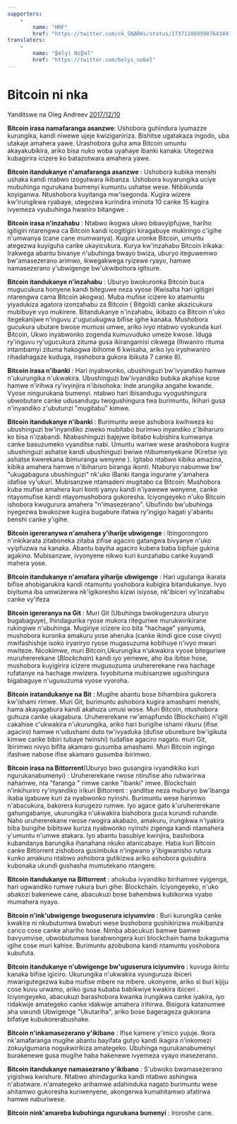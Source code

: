 ```yaml
---
supporters: 
    - 
        name: "HRF"
        href: "https://twitter.com/ck_SNARKs/status/1737110695907643491"
translators: 
    - 
        name: "₿elyï No₿el"
        href: "https://twitter.com/belyi_nobel"
---
```


# Bitcoin ni nka 

Yanditswe na Oleg Andreev [2017/12/10](https://oleganza.com/all/bitcoin-is-like/)

<LanguageDropdown/>

**Bitcoin irasa namafaranga asanzwe**: Ushobora guhindura iyumazze kurungika, kandi niwewe ujeje kwiziganiriza. Bishitse ugatakaza ingodo, uba utakaje amahera yawe. Urashobora guha ama Bitcoin umuntu akayakubikira, ariko bisa nuko woba uyahaye ibanki kanaka: Utegezwa kubagirira icizere ko batazotwara amahera yawe.

**Bitcoin itandukanye n'amafaranga asanzwe** : Ushobora kubika menshi ushaka kandi ntabwo izogutwara ikibanza. Ushobora kuyarungika uciye mubuhinga ngurukana bumenyi kumuntu ushatse wese. Ntibikunda koyiganwa. Ntushobora kuyitanga mw'isegonda. Kugira wizere kw'irungikwa ryabaye, utegezwa kurindira iminota 10 canke 15 kugira ivyemeza vyubuhinga hwaniro bitangwe .

**Bitcoin irasa n'inzahabu** : Ntabwo ikogwa ukwo bibavyipfujwe, hariho igitigiri ntarengwa ca Bitcoin kandi icogitigiri kiragabuye mukiringo c'igihe n'umwanya (cane cane mumwanya). Kugira uronke Bitcoin, umuntu ategezwa kuyiguha canke ukayicukura. Kurya kw'inzahabu Bitcoin irikaka: Irakwega abantu bivanye n'ubuhinga bwayo bwiza, uburyo iteguwemwo bw'amasezerano arimwo, ikwegakwega ryizewe ryayo, hamwe namasezerano y'ubwigenge bw'ukwibohora igitsure.

**Bitcoin itandukanye n'inzahabu** : Uburyo bwokuronka Bitcoin buca mugucukura honyene kandi biteguwe neza vyose (Kwisaha hari igitigiri ntarengwa cama Bitcoin akogwa). Muba mufise icizere ko atamuntu yiyadukiza agatora izonzahabu za Bitcoin ( Bitgold) canke akazicukura mubibuye vyo mukirere. Bitandukanye n'inzahabu, ikibazo ca Bitcoin n'uko itegekanijwe n'inguvu z'ugucukugwa bifise igihe kanaka. Mushobora gucukura ubutare bwose mumusi umwe, ariko ivyo ntabwo vyokunda kuri Bitcoin, Ukwo inyabwonko zogenda kumuvuduko umeze kwose. Iduga ry'inguvu ry'ugucukura zituma gusa ikirangamisi cikwega (Ihwaniro rituma intambamyi zituma hakogwa ibihome 6 kwisaha, ariko iyo iryohwaniro rihadahagaze kuduga, irashobora gukora ibikuta 7 canke 8).

**Bitcoin irasa n'ibanki** : Hari inyabwonko, ubushinguzi bw'ivyandiko hamwe n'ukurungika n'ukwakira. Ubushinguzi bw'ivyandiko bubika akahise kose hamwe n'irihwa ry'ivyinjira n'ibisohoka: Inde arungika angahe kwande. Vyose ningurukana bumenyi. ntabwo hari ibisandugu vyogushingura ubwobutare canke udusandugu twogushingura twa burimuntu, Ikihari gusa n'inyandiko z'ubutunzi "mugitabu" kimwe.

**Bitcoin itandukanye n'ibanki** : Burimuntu wese ashobora  kwihweza ko ubushinguzi bw'inyandiko ziweko mubitabo burimwo inyandiko z'ibiharuro ko  bisa n'izabandi. Ntabashinguzi bajejwe ibitabo kubishira kumwanya canke basuzumeko vyanditse nabi. Umuntu wariwe wese arashobora kugira ubushinguzi ashatse kandi ubushinguzi bwiwe ntibumenyekane (Kiretse iyo ashatse kwerekana ibimuranga wenyene ). Igitabo ntabwo kibika amazina, kibika amahera hamwe n'ibiharuro biranga ikonti. Ntaburyo nabumwe bw' "ukugabagura ubushinguzi"  nk'uko iBanki itanga ingurane y'amahera idafise vy'ukuri. Mubisanzwe ntamadeni mugitabo ca Bitcoin: Mushobora kuba mufise amahera kuri konti yanyu kandi n'iyawewe wenyene, canke ntayomufise kandi ntayomushobora gukoresha. Iciyongeyeko n'uko Bitcoin ishobora kwugurura amahera "n'imasezerano".  Ubufindo bw'ubuhinga nyegezwa bwakozwe kugira bugabure ifatwa ry'ingigo hagati y'abantu benshi canke y'igihe.

**Bitcoin igereranywa n'amahera y'iharije ubwigenge** : Ibingorongoro n'inkikarata zitaboneka zitaba zifise agaciro gatangwa bivyanye n'uko vyipfuzwa na kanaka. Abantu bayiha agaciro kubera baba bipfuje gukina agakino. Mubisanzwe, ivyonyene nikwo kuri kunzahabu canke kuyandi mahera yose.

**Bitcoin itandukanye n'amafara yiharije ubwigenge** : Hari ugutanga ikarata bifise ahobigarukira kandi ntamuntu yoshobora kubigira bitandukanye. Ivyo biyituma iba umwizerwa nk'igikoresho kizwi isiyose, nk'ibiceri vy'inzahabu canke vy'ifeza

**Bitcoin igereranya na Git** : Muri Git (Ubuhinga bwokugenzura uburyo bugabaguye), Ihindagurika ryose mukora riteguriwe murukwirikirane rukingiwe n'ubuhinga. Mugiriye icizere ico bita "hachage" yanyuma, mushobora kuronka amakuru yose aheruka (canke ikindi gice cose civyo) mwifashishije isoko iryariryo ryose mugasuzuma kobihuye n'ivyo mwari mwiteze. Nicokimwe, muri Bitcoin,Ukurungika n'ukwakira vyose biteguriwe muruhererekane (*Blockchain*) kandi iyo yemewe, aho iba ibitse hose, mushobora kuyigirira icizere mugusuzuma uruhererekane rwa hachage rufatanye na hachage mwizera. Ivyobituma mubisanzwe ugushingura bigabaguye n'ugusuzuma vyose vyoroha.

**Bitcoin iratandukanye na Bit** : Mugihe abantu bose bihambiira gukorera kw'ishami rimwe. Muri Git, burimuntu ashobora kugira amashami menshi, hama akayagabura kandi akahuza umusi wose. Muri Bitcoin, ntushobora guhuza canke ukagabura. Uruhererekane rw'amapfundo (Blockchain) n'igiti cakahise c'ukwakira n'ukurungika, ariko hari burigihe ishami rikuru (ifise agaciro) hamwe n'udushami duto tw'ivyaduka (dufise uburebure bw'igikuta kimwe canke bibiri tubaye twinshi) tudafise agaciro nagato. muri Git, Ibirimwo nivyo bifita akamaro gusumba amashami. Muri Bitcoin ingingo ifashwe nabose ifise akamaro gusumba ibirimwo.

**Bitcoin irasa na Bittorrent**(Uburyo bwo gusangira ivyandikiko kuri ngurukanabumenyi) : Uruhererekane rwose ntirufise aho rutwarirwa nahamwe, nta "faranga " rimwe canke "ibanki" imwe. Blockchain n'inkihuriro ry'inyandiko irikuri Bittorrent : yanditse neza muburyo bw'ibanga ikaba igabuwe kuri za nyabwonko nyinshi. Burimuntu wese harimwo n'abacukura, bakorera kurugezo rumwe. Iyo agace gato k'uruhererekane  gahungabanye, ukurungika n'ukwakira bishobora guca kurundi ruhande. Naho uruhererekane rwose rwogira akabazo, amakuru,  irungikwa n'iyakira biba burigihe bibitswe kuriza nyabwonko nyinshi zigenga kandi ntamahera y'umuntu n'umwe atakara. Iyo abantu basubiye kwinjira, bashobora kubandanya barungika ihanahana nkuko atanicabaye. Haba kuri Bitcoin canke Bittorrent zishobora gusimbuka n'ingwano y'ibigwanisho rutura kunko amakuru ntabwo ashobora gutikizwa ariko ashobora gusubira kubonaka ukundi gushasha mumutekano ntangere.

**Bitcoin itandukanye na Bittorrent** : ahokuba ivyandiko birihamwe vyigenga, hari ugwandiko rumwe rukura buri gihe: Blockchain. Iciyongeyeko, n'uko abakozi bakenewe cane, abacukuzi bose bahembwa kubikorwa vyabo mumahera nyayo.

**Bitcoin n'ink'ubwigenge bwoguserura iciyumviro** : Buri kurungika canke kwakira ni nkubutumwa bwaburi wese bushobora gushikirizwa mukibanza carico cose canke ahariho hose. Nimba abacukuzi bamwe bamwe bavyumvise, ubwobutumwa barabwongera kuri blockchain hama bukaguma igihe cose muri kahise. Burimuntu azobubona kandi ntamuntu yoshobora kubufuta.

**Bitcoin itandukanye n'ubwigenge bw'uguserura iciyumviro** : kuvuga ikintu kanaka bifise igiciro. Ukurungika n'ukwakira vyunguruza ibiceri mwarigutegezwa kuba mufise mbere na mbere. ukonyene, ariko si buri kijiju cose kuvu urwamo, ariko gusa kubaba babikwiye kwakira ibiceri . Iciyongeyeko, abacukuzi barashobora kwanka irungikwa canke iyakira, iyo ridakwije amategeko canke idakwije amahera irihirwa. Bisigura katanumwe aha uwundi Ubwigenge "Ukutariha", ariko bose bagerageza gukorana bifatiye kubukorerabushake.

**Bitcoin n'inkamasezerano y'ikibano** : Ifise kamere y'imico yujuje. Ikora nk'amafaranga mugihe abantu bayifata gutyo kandi ikagira n'inkomezi zokuyigumana nogukwirikiza amategeko. Ubuhinga ngurukanabumenyi burakenewe gusa mugihe haba hakenewe ivyemeza vyayo masezerano.

**Bitcoin itandukanye namasezrano y'ikibano** : S'ubwoko bwamasezerano yigishwa kwishure. Ntabwo ahindagurika kandi ntabwo ashingwa n'abatware. n'amategeko arihamwe adahinduka nagato burimuntu wese ahitamwo gukoresha kuriwenyene, akongerwa kumahitamwo afatirwa hamwe naburiwese.

**Bitcoin nink'amareba kubuhinga ngurukana bumenyi** : Iroroshe cane.

